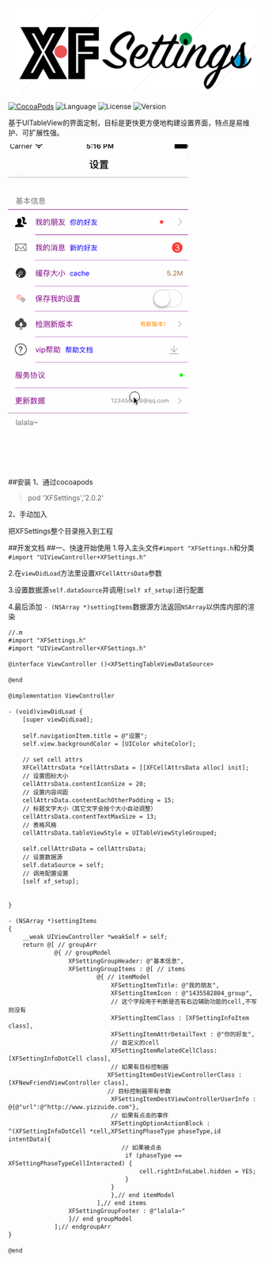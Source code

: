 ![XFSettings logo](./ScreenShot/XFSettingLogo.png)

[![CocoaPods](https://img.shields.io/badge/cocoapods-v2.0.2-brightgreen.svg)](http://cocoadocs.org/docsets/XFSettings)
![Language](https://img.shields.io/badge/language-ObjC-orange.svg)
![License](https://img.shields.io/hexpm/l/plug.svg)
![Version](https://img.shields.io/badge/platform-ios7%2B-green.svg)

基于UITableView的界面定制，目标是更快更方便地构建设置界面，特点是易维护、可扩展性强。

![XFSettings usage1](./ScreenShot/usage.gif)

##安装
1、通过cocoapods
> pod 'XFSettings','2.0.2'

2、手动加入

把XFSettings整个目录拖入到工程

##开发文档
##一、快速开始使用
1.导入主头文件`#import "XFSettings.h`和分类`#import "UIViewController+XFSettings.h"`

2.在`viewDidLoad`方法里设置`XFCellAttrsData`参数

3.设置数据源`self.dataSource`并调用`[self xf_setup]`进行配置

4.最后添加 `- (NSArray *)settingItems`数据源方法返回`NSArray`以供库内部的渲染

```objc
//.m
#import "XFSettings.h"
#import "UIViewController+XFSettings.h"

@interface ViewController ()<XFSettingTableViewDataSource>

@end

@implementation ViewController

- (void)viewDidLoad {
    [super viewDidLoad];
    
    self.navigationItem.title = @"设置";
    self.view.backgroundColor = [UIColor whiteColor];
    
    // set cell attrs
    XFCellAttrsData *cellAttrsData = [[XFCellAttrsData alloc] init];
    // 设置图标大小
    cellAttrsData.contentIconSize = 20;
    // 设置内容间距
    cellAttrsData.contentEachOtherPadding = 15;
    // 标题文字大小（其它文字会按个大小自动调整）
    cellAttrsData.contentTextMaxSize = 13;
    // 表格风格
    cellAttrsData.tableViewStyle = UITableViewStyleGrouped;
    
    self.cellAttrsData = cellAttrsData;
    // 设置数据源
    self.dataSource = self;
    // 调用配置设置
    [self xf_setup];
    
    
}

- (NSArray *)settingItems
{
    __weak UIViewController *weakSelf = self;
    return @[ // groupArr
             @{ // groupModel
                 XFSettingGroupHeader: @"基本信息",
                 XFSettingGroupItems : @[ // items
                         @{ // itemModel
                             XFSettingItemTitle: @"我的朋友",
                             XFSettingItemIcon : @"1435582804_group",
                             // 这个字段用于判断是否有右边辅助功能的cell,不写则没有
                             XFSettingItemClass : [XFSettingInfoItem class], 
                             XFSettingItemAttrDetailText : @"你的好友",
                             // 自定义的cell
                             XFSettingItemRelatedCellClass:[XFSettingInfoDotCell class],
                             // 如果有目标控制器
                            XFSettingItemDestViewControllerClass : [XFNewFriendViewController class], 
                            // 目标控制器带有参数
                             XFSettingItemDestViewControllerUserInfo : @{@"url":@"http://www.yizzuide.com"},
                             // 如果有点击的事件
                             XFSettingOptionActionBlock : ^(XFSettingInfoDotCell *cell,XFSettingPhaseType phaseType,id intentData){
                                // 如果被点击
                                 if (phaseType == XFSettingPhaseTypeCellInteracted) {
                                     cell.rightInfoLabel.hidden = YES;
                                 }
                             }
                             },// end itemModel
                         ],// end items
                 XFSettingGroupFooter : @"lalala~"
                 }// end groupModel
             ];// endgroupArr
}

@end
```
